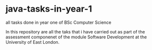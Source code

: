 # java-tasks-in-year-1
all tasks done in year one of BSc Computer Science

In this repository are all the taks that i have carried out as part of the assessment componenet
of the module Software Development at the University of East London.
